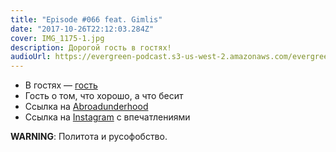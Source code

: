 ```yaml
---
title: "Episode #066 feat. Gimlis"
date: "2017-10-26T22:12:03.284Z"
cover: IMG_1175-1.jpg
description: Дорогой гость в гостях!
audioUrl: https://evergreen-podcast.s3-us-west-2.amazonaws.com/evergreen066.mp3
---
```


- В гостях — [гость](https://twitter.com/gimlis)
- Гость о том, что хорошо, а что бесит
- Ссылка на [Abroadunderhood](http://abroadunderhood.ru/gimlis/)
- Ссылка на [Instagram](https://www.instagram.com/gimlis/) с впечатлениями

**WARNING**: Политота и русофобство.